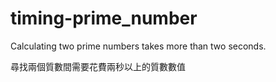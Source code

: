 # timing-prime_number

Calculating two prime numbers takes more than two seconds.

尋找兩個質數間需要花費兩秒以上的質數數值

